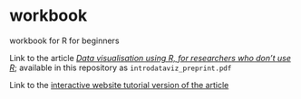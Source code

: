 # workbook
workbook for R for beginners

Link to the article [_Data visualisation using R, for researchers who don’t use R_](https://osf.io/5e64r); available in this repository as `introdataviz_preprint.pdf`

Link to the [interactive website tutorial version of the article](https://psyteachr.github.io/introdataviz/index.html)
